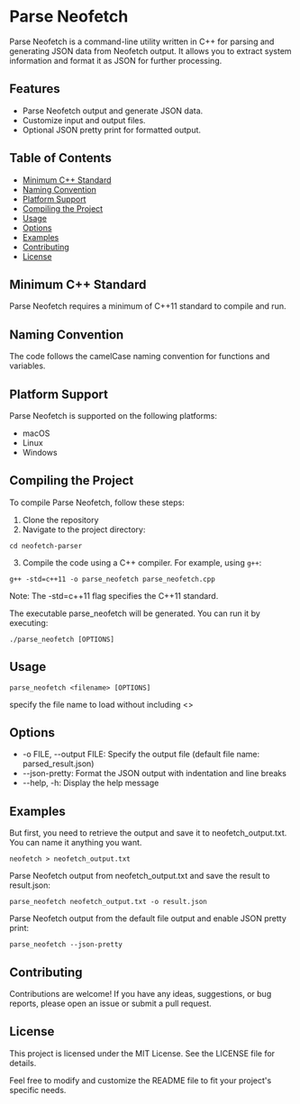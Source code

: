 # Parse Neofetch

Parse Neofetch is a command-line utility written in C++ for parsing and generating JSON data from Neofetch output. It allows you to extract system information and format it as JSON for further processing.

## Features

- Parse Neofetch output and generate JSON data.
- Customize input and output files.
- Optional JSON pretty print for formatted output.

## Table of Contents

- [Minimum C++ Standard](#minimum-c-standard)
- [Naming Convention](#naming-convention)
- [Platform Support](#platform-support)
- [Compiling the Project](#compiling-the-project)
- [Usage](#usage)
- [Options](#options)
- [Examples](#examples)
- [Contributing](#contributing)
- [License](#license)


## Minimum C++ Standard

Parse Neofetch requires a minimum of C++11 standard to compile and run.

## Naming Convention

The code follows the camelCase naming convention for functions and variables.

## Platform Support

Parse Neofetch is supported on the following platforms:

- macOS
- Linux
- Windows

## Compiling the Project

To compile Parse Neofetch, follow these steps:

1. Clone the repository
2. Navigate to the project directory:
```shell
cd neofetch-parser
```
3. Compile the code using a C++ compiler. For example, using `g++`:
```shell
g++ -std=c++11 -o parse_neofetch parse_neofetch.cpp
```
Note: The -std=c++11 flag specifies the C++11 standard.

The executable parse_neofetch will be generated. You can run it by executing:
```shell
./parse_neofetch [OPTIONS]
```

## Usage

```shell
parse_neofetch <filename> [OPTIONS]
```
specify the file name to load without including <>

## Options
* -o FILE, --output FILE: Specify the output file (default file name: parsed_result.json)
* --json-pretty: Format the JSON output with indentation and line breaks
* --help, -h: Display the help message

## Examples

But first, you need to retrieve the output and save it to neofetch_output.txt. 
You can name it anything you want.
```shell
neofetch > neofetch_output.txt
```

Parse Neofetch output from neofetch_output.txt and save the result to result.json:
```shell
parse_neofetch neofetch_output.txt -o result.json
```

Parse Neofetch output from the default file output and enable JSON pretty print:
```shell
parse_neofetch --json-pretty
``` 

## Contributing
Contributions are welcome! If you have any ideas, suggestions, or bug reports, please open an issue or submit a pull request.

## License
This project is licensed under the MIT License. See the LICENSE file for details.

Feel free to modify and customize the README file to fit your project's specific needs.

